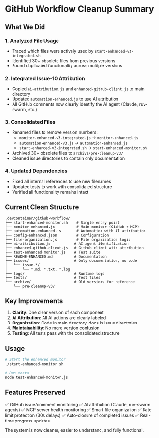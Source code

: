 # GitHub Workflow Cleanup Summary

## What We Did

### 1. **Analyzed File Usage**
- Traced which files were actively used by `start-enhanced-v3-integrated.sh`
- Identified 30+ obsolete files from previous versions
- Found duplicated functionality across multiple versions

### 2. **Integrated Issue-10 Attribution**
- Copied `ai-attribution.js` and `enhanced-github-client.js` to main directory
- Updated `automation-enhanced.js` to use AI attribution
- All GitHub comments now clearly identify the AI agent (Claude, ruv-swarm, etc.)

### 3. **Consolidated Files**
- Renamed files to remove version numbers:
  - `monitor-enhanced-v3-integrated.js` → `monitor-enhanced.js`
  - `automation-enhanced-v3.js` → `automation-enhanced.js`
  - `start-enhanced-v3-integrated.sh` → `start-enhanced-monitor.sh`
- Archived 30+ obsolete files to `archive/pre-cleanup-v3/`
- Cleaned issue directories to contain only documentation

### 4. **Updated Dependencies**
- Fixed all internal references to use new filenames
- Updated tests to work with consolidated structure
- Verified all functionality remains intact

## Current Clean Structure

```
.devcontainer/github-workflow/
├── start-enhanced-monitor.sh    # Single entry point
├── monitor-enhanced.js          # Main monitor (GitHub + MCP)
├── automation-enhanced.js       # Automation with AI attribution
├── config-enhanced.json         # Configuration
├── file-organization.js         # File organization logic
├── ai-attribution.js           # AI agent identification
├── enhanced-github-client.js   # GitHub client with attribution
├── test-enhanced-monitor.js    # Test suite
├── README-ENHANCED.md          # Documentation
├── issues/                     # Only documentation, no code
│   └── issue-*/
│       └── *.md, *.txt, *.log
├── logs/                       # Runtime logs
├── tests/                      # Test files
└── archive/                    # Old versions for reference
    └── pre-cleanup-v3/
```

## Key Improvements

1. **Clarity**: One clear version of each component
2. **AI Attribution**: All AI actions are clearly labeled
3. **Organization**: Code in main directory, docs in issue directories
4. **Maintainability**: No more version confusion
5. **Testing**: All tests pass with the consolidated structure

## Usage

```bash
# Start the enhanced monitor
./start-enhanced-monitor.sh

# Run tests
node test-enhanced-monitor.js
```

## Features Preserved

✅ GitHub issue/comment monitoring
✅ AI attribution (Claude, ruv-swarm agents)
✅ MCP server health monitoring
✅ Smart file organization
✅ Rate limit protection (30s delays)
✅ Auto-closure of completed issues
✅ Real-time progress updates

The system is now cleaner, easier to understand, and fully functional.